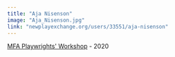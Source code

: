 ```yaml
---
title: "Aja Nisenson"
image: "Aja_Nisenson.jpg"
link: "newplayexchange.org/users/33551/aja-nisenson"
---
```


[MFA Playwrights' Workshop](/programs/mfa-playwrights-workshop/) - 2020
